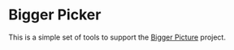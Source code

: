 # Bigger Picker

This is a simple set of tools to support the [Bigger Picture](https://github.com/Motivation-and-Behaviour/bigger_picture) project.
